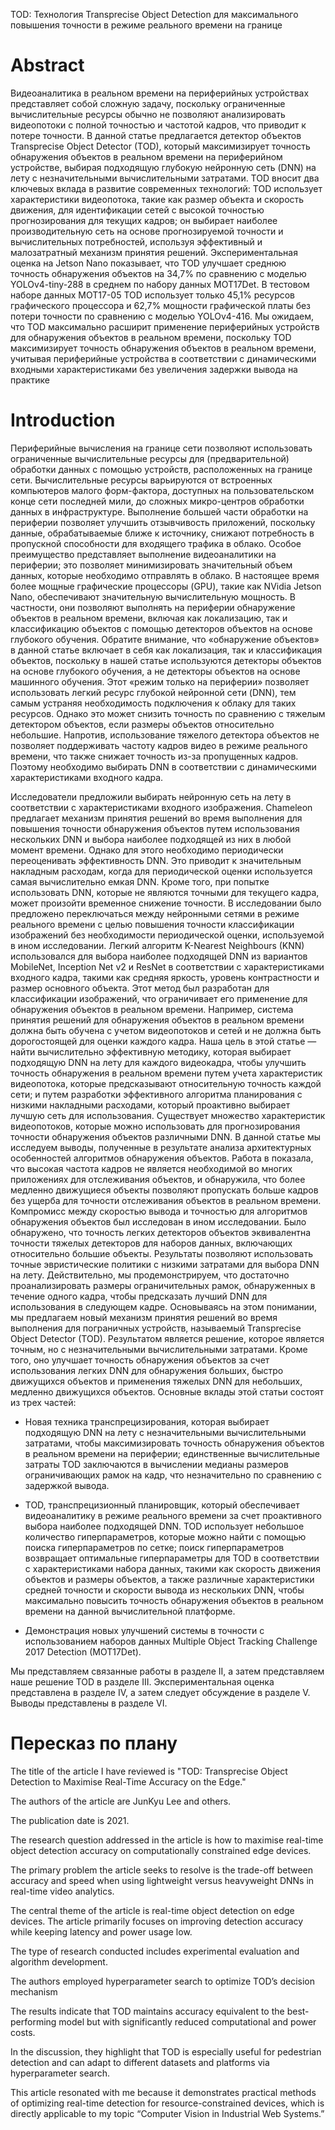 TOD: Технология Transprecise Object Detection для максимального повышения точности в режиме реального времени на границе

# Abstract

Видеоаналитика в реальном времени на периферийных устройствах представляет собой сложную задачу, поскольку ограниченные вычислительные ресурсы обычно не позволяют анализировать видеопотоки с полной точностью и частотой кадров, что приводит к потере точности. В данной статье предлагается детектор объектов Transprecise Object Detector (TOD), который максимизирует точность обнаружения объектов в реальном времени на периферийном устройстве, выбирая подходящую глубокую нейронную сеть (DNN) на лету с незначительными вычислительными затратами. TOD вносит два ключевых вклада в развитие современных технологий: TOD использует характеристики видеопотока, такие как размер объекта и скорость движения, для идентификации сетей с высокой точностью прогнозирования для текущих кадров; он выбирает наиболее производительную сеть на основе прогнозируемой точности и вычислительных потребностей, используя эффективный и малозатратный механизм принятия решений. Экспериментальная оценка на Jetson Nano показывает, что TOD улучшает среднюю точность обнаружения объектов на 34,7% по сравнению с моделью YOLOv4-tiny-288 в среднем по набору данных MOT17Det. В тестовом наборе данных MOT17-05 TOD использует только 45,1% ресурсов графического процессора и 62,7% мощности графической платы без потери точности по сравнению с моделью YOLOv4-416. Мы ожидаем, что TOD максимально расширит применение периферийных устройств для обнаружения объектов в реальном времени, поскольку TOD максимизирует точность обнаружения объектов в реальном времени, учитывая периферийные устройства в соответствии с динамическими входными характеристиками без увеличения задержки вывода на практике

# Introduction

Периферийные вычисления на границе сети позволяют использовать ограниченные вычислительные ресурсы для (предварительной) обработки данных с помощью устройств, расположенных на границе сети. Вычислительные ресурсы варьируются от встроенных компьютеров малого форм-фактора, доступных на пользовательском конце сети последней мили, до сложных микро-центров обработки данных в инфраструктуре. Выполнение большей части обработки на периферии позволяет улучшить отзывчивость приложений, поскольку данные, обрабатываемые ближе к источнику, снижают потребность в пропускной способности для входящего трафика в облако. Особое преимущество представляет выполнение видеоаналитики на периферии; это позволяет минимизировать значительный объем данных, которые необходимо отправлять в облако. В настоящее время более мощные графические процессоры (GPU), такие как NVidia Jetson Nano, обеспечивают значительную вычислительную мощность. В частности, они позволяют выполнять на периферии обнаружение объектов в реальном времени, включая как локализацию, так и классификацию объектов с помощью детекторов объектов на основе глубокого обучения. Обратите внимание, что «обнаружение объектов» в данной статье включает в себя как локализация, так и классификация объектов, поскольку в нашей статье используются детекторы объектов на основе глубокого обучения, а не детекторы объектов на основе машинного обучения. Этот «режим только на периферии» позволяет использовать легкий ресурс глубокой нейронной сети (DNN), тем самым устраняя необходимость подключения к облаку для таких ресурсов. Однако это может снизить точность по сравнению с тяжелым детектором объектов, если размеры объектов относительно небольшие. Напротив, использование тяжелого детектора объектов не позволяет поддерживать частоту кадров видео в режиме реального времени, что также снижает точность из-за пропущенных кадров. Поэтому необходимо выбирать DNN в соответствии с динамическими характеристиками входного кадра.

Исследователи предложили выбирать нейронную сеть на лету в соответствии с характеристиками входного изображения. Chameleon предлагает механизм принятия решений во время выполнения для повышения точности обнаружения объектов путем использования нескольких DNN и выбора наиболее подходящей из них в любой момент времени. Однако для этого необходимо периодически переоценивать эффективность DNN. Это приводит к значительным накладным расходам, когда для периодической оценки используется самая вычислительно емкая DNN. Кроме того, при попытке использовать DNN, которые не являются точными для текущего кадра, может произойти временное снижение точности. В исследовании было предложено переключаться между нейронными сетями в режиме реального времени с целью повышения точности классификации изображений без необходимости периодической оценки, используемой в ином исследовании. Легкий алгоритм K-Nearest Neighbours (KNN) использовался для выбора наиболее подходящей DNN из вариантов MobileNet, Inception Net v2 и ResNet в соответствии с характеристиками входного кадра, такими как средняя яркость, уровень контрастности и размер основного объекта. Этот метод был разработан для классификации изображений, что ограничивает его применение для обнаружения объектов в реальном времени. Например, система принятия решений для обнаружения объектов в реальном времени должна быть обучена с учетом видеопотоков и сетей и не должна быть дорогостоящей для оценки каждого кадра. Наша цель в этой статье — найти вычислительно эффективную методику, которая выбирает подходящую DNN на лету для каждого видеокадра, чтобы улучшить точность обнаружения в реальном времени путем учета характеристик видеопотока, которые предсказывают относительную точность каждой сети; и путем разработки эффективного алгоритма планирования с низкими накладными расходами, который проактивно выбирает лучшую сеть для использования. Существует множество характеристик видеопотоков, которые можно использовать для прогнозирования точности обнаружения объектов различными DNN. В данной статье мы исследуем выводы, полученные в результате анализа архитектурных особенностей алгоритмов обнаружения объектов. Работа в показала, что высокая частота кадров не является необходимой во многих приложениях для отслеживания объектов, и обнаружила, что более медленно движущиеся объекты позволяют пропускать больше кадров без ущерба для точности отслеживания объектов в реальном времени. Компромисс между скоростью вывода и точностью для алгоритмов обнаружения объектов был исследован в ином исследовании. Было обнаружено, что точность легких детекторов объектов эквивалентна точности тяжелых детекторов для наборов данных, включающих относительно большие объекты. Результаты позволяют использовать точные эвристические политики с низкими затратами для выбора DNN на лету. Действительно, мы продемонстрируем, что достаточно проанализировать размеры ограничительных рамок, обнаруженных в течение одного кадра, чтобы предсказать лучший DNN для использования в следующем кадре. Основываясь на этом понимании, мы предлагаем новый механизм принятия решений во время выполнения для пограничных устройств, называемый Transprecise Object Detector (TOD). Результатом является решение, которое является точным, но с незначительными вычислительными затратами. Кроме того, оно улучшает точность обнаружения объектов за счет использования легких DNN для обнаружения больших, быстро движущихся объектов и применения тяжелых DNN для небольших, медленно движущихся объектов. Основные вклады этой статьи состоят из трех частей: 

* Новая техника транспрецизирования, которая выбирает подходящую DNN на лету с незначительными вычислительными затратами, чтобы максимизировать точность обнаружения объектов в реальном времени на периферии; единственные вычислительные затраты TOD заключаются в вычислении медианы размеров ограничивающих рамок на кадр, что незначительно по сравнению с задержкой вывода. 

* TOD, транспрецизионный планировщик, который обеспечивает видеоаналитику в режиме реального времени за счет проактивного выбора наиболее подходящей DNN. TOD использует небольшое количество гиперпараметров, которые можно найти с помощью поиска гиперпараметров по сетке; поиск гиперпараметров возвращает оптимальные гиперпараметры для TOD в соответствии с характеристиками набора данных, такими как скорость движения объектов и размеры объектов, а также различные характеристики средней точности и скорости вывода из нескольких DNN, чтобы максимально повысить точность обнаружения объектов в реальном времени на данной вычислительной платформе.

* Демонстрация новых улучшений системы в точности с использованием наборов данных Multiple Object Tracking Challenge 2017 Detection (MOT17Det). 

Мы представляем связанные работы в разделе II, а затем представляем наше решение TOD в разделе III. Экспериментальная оценка представлена в разделе IV, а затем следует обсуждение в разделе V. Выводы представлены в разделе VI.

# Пересказ по плану

The title of the article I have reviewed is "TOD: Transprecise Object Detection to Maximise Real-Time Accuracy on the Edge."

The authors of the article are JunKyu Lee and others.

The publication date is 2021.

The research question addressed in the article is how to maximise real-time object detection accuracy on computationally constrained edge devices.

The primary problem the article seeks to resolve is the trade-off between accuracy and speed when using lightweight versus heavyweight DNNs in real-time video analytics.

The central theme of the article is real-time object detection on edge devices. The article primarily focuses on improving detection accuracy while keeping latency and power usage low.

The type of research conducted includes experimental evaluation and algorithm development.

The authors employed hyperparameter search to optimize TOD’s decision mechanism

The results indicate that TOD maintains accuracy equivalent to the best-performing model but with significantly reduced computational and power costs.

In the discussion, they highlight that TOD is especially useful for pedestrian detection and can adapt to different datasets and platforms via hyperparameter search.

This article resonated with me because it demonstrates practical methods of optimizing real-time detection for resource-constrained devices, which is directly applicable to my topic “Computer Vision in Industrial Web Systems.”
